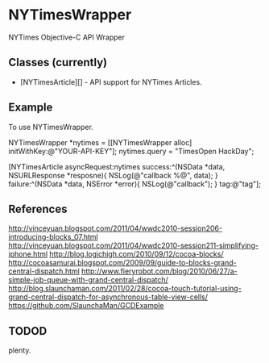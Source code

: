# NYTimesWrapper

NYTimes Objective-C API Wrapper

## Classes (currently)

* [NYTimesArticle][] - API support for NYTimes Articles.

## Example

To use NYTimesWrapper.

  NYTimesWrapper *nytimes = [[NYTimesWrapper alloc] initWithKey:@"YOUR-API-KEY"];
  nytimes.query = "TimesOpen HackDay";
  
  [NYTimesArticle asyncRequest:nytimes 
                        success:^(NSData *data, NSURLResponse *resposne){
                            NSLog(@"callback %@", data);
                        } failure:^(NSData *data, NSError *error){
                            NSLog(@"callback");
                        } tag:@"tag"];
    

## References
http://vinceyuan.blogspot.com/2011/04/wwdc2010-session206-introducing-blocks_07.html http://vinceyuan.blogspot.com/2011/04/wwdc2010-session211-simplifying-iphone.html http://blog.logichigh.com/2010/09/12/cocoa-blocks/ http://cocoasamurai.blogspot.com/2009/09/guide-to-blocks-grand-central-dispatch.html http://www.fieryrobot.com/blog/2010/06/27/a-simple-job-queue-with-grand-central-dispatch/ http://blog.slaunchaman.com/2011/02/28/cocoa-touch-tutorial-using-grand-central-dispatch-for-asynchronous-table-view-cells/ https://github.com/SlaunchaMan/GCDExample

## TODOD
plenty.